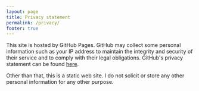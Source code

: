 ```yaml
---
layout: page
title: Privacy statement
permalink: /privacy/
footer: true
---
```

This site is hosted by GitHub Pages.  GitHub may collect some personal information such as your IP address to maintain the integrity and security of their service and to comply with their legal obligations.  GitHub's privacy statement can be found [here](https://help.github.com/en/github/site-policy/github-privacy-statement).

Other than that, this is a static web site.  I do not solicit or store any other personal information for any other purpose.
